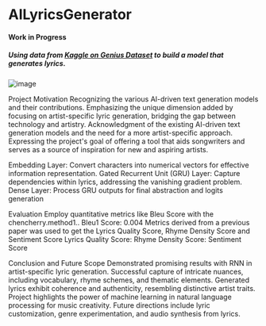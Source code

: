 # AILyricsGenerator

#### Work in Progress
##### Using data from [Kaggle on Genius Dataset](https://www.kaggle.com/datasets/carlosgdcj/genius-song-lyrics-with-language-information) to build a model that generates lyrics.

![image](https://github.com/Dhrumilshah77/AI-Lyrics-Generator/assets/67861872/7d770410-d5b9-489d-b5d2-622885b64c11)

Project Motivation
Recognizing the various AI-driven text generation models and their contributions.
Emphasizing the unique dimension added by focusing on artist-specific lyric generation, bridging the gap between technology and artistry.
Acknowledgment of the existing AI-driven text generation models and the need for a more artist-specific approach.
Expressing the project's goal of offering a tool that aids songwriters and serves as a source of inspiration for new and aspiring artists.


Embedding Layer: Convert characters into numerical vectors for effective information representation.
Gated Recurrent Unit (GRU) Layer: Capture dependencies within lyrics, addressing the vanishing gradient problem.
Dense Layer: Process GRU outputs for final abstraction and logits generation


Evaluation
Employ quantitative metrics like Bleu Score with the chencherry.method1..
Bleu1 Score: 0.004
Metrics derived from a previous paper was used to get the Lyrics Quality Score, Rhyme Density Score and Sentiment Score
Lyrics Quality Score:
Rhyme Density Score:
Sentiment Score


Conclusion and Future Scope
Demonstrated promising results with RNN in artist-specific lyric generation.
Successful capture of intricate nuances, including vocabulary, rhyme schemes, and thematic elements.
Generated lyrics exhibit coherence and authenticity, resembling distinctive artist traits.
Project highlights the power of machine learning in natural language processing for music creativity.
Future directions include lyric customization, genre experimentation, and audio synthesis from lyrics.


